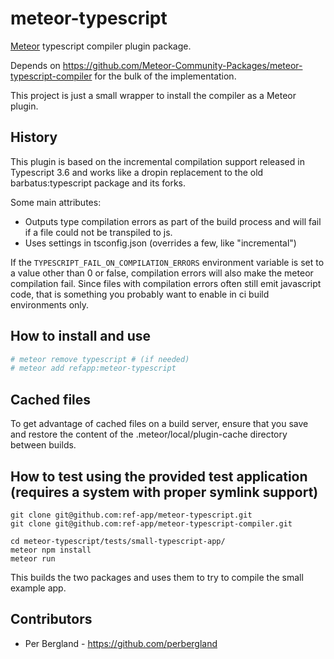 # meteor-typescript
[Meteor](https://meteor.com) typescript compiler plugin package.

Depends on https://github.com/Meteor-Community-Packages/meteor-typescript-compiler for the bulk of the implementation.

This project is just a small wrapper to install the compiler as a Meteor plugin.

## History
This plugin is based on the incremental compilation support released in Typescript 3.6 and works like a dropin replacement
to the old barbatus:typescript package and its forks.

Some main attributes:

* Outputs type compilation errors as part of the build process and will fail if a file could not be transpiled to js.
* Uses settings in tsconfig.json (overrides a few, like "incremental")

If the `TYPESCRIPT_FAIL_ON_COMPILATION_ERRORS` environment variable is set to a value other than 0 or false, compilation errors
will also make the meteor compilation fail. Since files with compilation errors often still emit javascript code, that is something
you probably want to enable in ci build environments only.

## How to install and use

```sh
# meteor remove typescript # (if needed)
# meteor add refapp:meteor-typescript
```

## Cached files
To get advantage of cached files on a build server, ensure that you save and restore the content of the .meteor/local/plugin-cache directory between builds.

## How to test using the provided test application (requires a system with proper symlink support)

```
git clone git@github.com:ref-app/meteor-typescript.git
git clone git@github.com:ref-app/meteor-typescript-compiler.git

cd meteor-typescript/tests/small-typescript-app/
meteor npm install
meteor run
```

This builds the two packages and uses them to try to compile the small example app.

## Contributors

* Per Bergland - https://github.com/perbergland